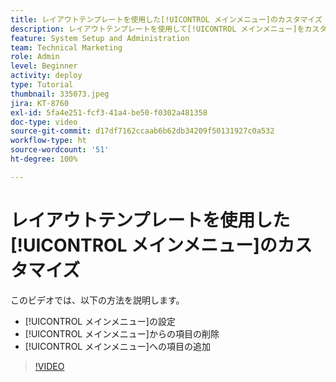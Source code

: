 ```yaml
---
title: レイアウトテンプレートを使用した[!UICONTROL メインメニュー]のカスタマイズ
description: レイアウトテンプレートを使用して[!UICONTROL メインメニュー]をカスタマイズする方法を説明します。
feature: System Setup and Administration
team: Technical Marketing
role: Admin
level: Beginner
activity: deploy
type: Tutorial
thumbnail: 335073.jpeg
jira: KT-8760
exl-id: 5fa4e251-fcf3-41a4-be50-f0302a481358
doc-type: video
source-git-commit: d17df7162ccaab6b62db34209f50131927c0a532
workflow-type: ht
source-wordcount: '51'
ht-degree: 100%

---
```


# レイアウトテンプレートを使用した[!UICONTROL メインメニュー]のカスタマイズ

このビデオでは、以下の方法を説明します。

* [!UICONTROL メインメニュー]の設定
* [!UICONTROL メインメニュー]からの項目の削除
* [!UICONTROL メインメニュー]への項目の追加


>[!VIDEO](https://video.tv.adobe.com/v/3432311/?quality=12&learn=on&enablevpops&captions=jpn)
